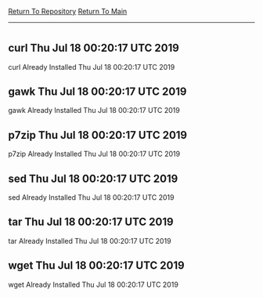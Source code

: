 [Return To Repository](https://github.com/deathbybandaid/piholeparser/)
[Return To Main](https://github.com/deathbybandaid/piholeparser/blob/master/RecentRunLogs/Mainlog.md)
____________________________________
# 
## curl Thu Jul 18 00:20:17 UTC 2019
curl Already Installed Thu Jul 18 00:20:17 UTC 2019
## gawk Thu Jul 18 00:20:17 UTC 2019
gawk Already Installed Thu Jul 18 00:20:17 UTC 2019
## p7zip Thu Jul 18 00:20:17 UTC 2019
p7zip Already Installed Thu Jul 18 00:20:17 UTC 2019
## sed Thu Jul 18 00:20:17 UTC 2019
sed Already Installed Thu Jul 18 00:20:17 UTC 2019
## tar Thu Jul 18 00:20:17 UTC 2019
tar Already Installed Thu Jul 18 00:20:17 UTC 2019
## wget Thu Jul 18 00:20:17 UTC 2019
wget Already Installed Thu Jul 18 00:20:17 UTC 2019
